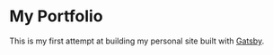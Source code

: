 # My Portfolio


This is my first attempt at building my personal site built with [Gatsby](https://www.gatsbyjs.org/).
